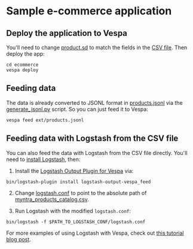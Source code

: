 # Sample e-commerce application

## Deploy the application to Vespa

You'll need to change [product.sd](ecommerce/schemas/product.sd) to match the fields in the [CSV file](ecommerce/ext/myntra_products_catalog.csv). Then deploy the app:

```
cd ecommerce
vespa deploy
```

## Feeding data
The data is already converted to JSONL format in [products.jsonl](ecommerce/ext/products.jsonl) via the [generate_jsonl.py](ecommerce/ext/generate_jsonl.py) script. So you can just feed it to Vespa:
```
vespa feed ext/products.jsonl
```

## Feeding data with Logstash from the CSV file

You can also feed the data with Logstash from the CSV file directly. You'll need to [install Logstash](https://www.elastic.co/downloads/logstash), then:

1. Install the [Logstash Output Plugin for Vespa](https://github.com/vespa-engine/vespa/tree/master/integration/logstash-plugins/logstash-output-vespa) via:

```
bin/logstash-plugin install logstash-output-vespa_feed
```

2. Change [logstash.conf](ecommerce/ext/logstash.conf) to point to the absolute path of [myntra_products_catalog.csv](ecommerce/ext/myntra_products_catalog.csv).

3. Run Logstash with the modified `logstash.conf`:

```
bin/logstash -f $PATH_TO_LOGSTASH_CONF/logstash.conf
```

For more examples of using Logstash with Vespa, check out [this tutorial blog post](https://blog.vespa.ai/logstash-vespa-tutorials/).